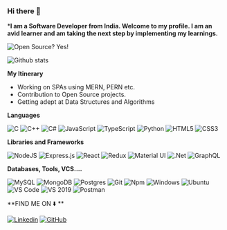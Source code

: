 ### Hi there :wave:

***I am a Software Developer from India. Welcome to my profile.
I am an avid learner and am taking the next step by implementing my learnings.**

![Open Source? Yes!](https://badgen.net/badge/Open%20Source%20%3F/Yes%21/blue?icon=github)

![Github stats](https://github-readme-stats.vercel.app/api?username=achmurali)

**My Itinerary**
* Working on SPAs using MERN, PERN etc.
* Contribution to Open Source projects.
* Getting adept at Data Structures and Algorithms

**Languages**

<img alt="C" src="https://img.shields.io/badge/c%20-%2300599C.svg?&style=for-the-badge&logo=c&logoColor=white"/> <img alt="C++" src="https://img.shields.io/badge/c++%20-%2300599C.svg?&style=for-the-badge&logo=c%2B%2B&ogoColor=white"/> <img alt="C#" src="https://img.shields.io/badge/c%23%20-%23239120.svg?&style=for-the-badge&logo=c-sharp&logoColor=white"/> <img alt="JavaScript" src="https://img.shields.io/badge/javascript%20-%23323330.svg?&style=for-the-badge&logo=javascript&logoColor=%23F7DF1E"/> <img alt="TypeScript" src="https://img.shields.io/badge/typescript%20-%23007ACC.svg?&style=for-the-badge&logo=typescript&logoColor=white"/> <img alt="Python" src="https://img.shields.io/badge/Python-3776AB?style=for-the-badge&logo=python&logoColor=white"/> <img alt="HTML5" src="https://img.shields.io/badge/html5%20-%23E34F26.svg?&style=for-the-badge&logo=html5&logoColor=white"/> <img alt="CSS3" src="https://img.shields.io/badge/css3%20-%231572B6.svg?&style=for-the-badge&logo=css3&logoColor=white"/>

**Libraries and Frameworks**

<img alt="NodeJS" src="https://img.shields.io/badge/node.js%20-%2343853D.svg?&style=for-the-badge&logo=node.js&logoColor=white"/> <img alt="Express.js" src="https://img.shields.io/badge/express.js%20-%23404d59.svg?&style=for-the-badge"/> <img alt="React" src="https://img.shields.io/badge/react%20-%2320232a.svg?&style=for-the-badge&logo=react&logoColor=%2361DAFB"/> <img alt="Redux" src="https://img.shields.io/badge/redux%20-%23593d88.svg?&style=for-the-badge&logo=redux&logoColor=white"/> <img alt="Material UI" src="https://img.shields.io/badge/material%20ui%20-%230081CB.svg?&style=for-the-badge&logo=material-ui&logoColor=white"/> <img alt=".Net" src="https://img.shields.io/badge/.NET-5C2D91?style=for-the-badge&logo=.net&logoColor=white"/> <img alt="GraphQL" src="https://img.shields.io/badge/-GraphQL-E10098?style=for-the-badge&logo=graphql"/>   

**Databases, Tools, VCS....**

<img alt="MySQL" src="https://img.shields.io/badge/mysql-%2300f.svg?&style=for-the-badge&logo=mysql&logoColor=white"/> <img alt="MongoDB" src ="https://img.shields.io/badge/MongoDB-%234ea94b.svg?&style=for-the-badge&logo=mongodb&logoColor=white"/> <img alt="Postgres" src ="https://img.shields.io/badge/postgres-%23316192.svg?&style=for-the-badge&logo=postgresql&logoColor=white"/> <img alt="Git" src="https://img.shields.io/badge/git%20-%23F05033.svg?&style=for-the-badge&logo=git&logoColor=white"/> <img alt="Npm" src="https://img.shields.io/badge/npm-CB3837?style=for-the-badge&logo=npm&logoColor=white" /> <img alt="Windows" src="https://img.shields.io/badge/Windows-0078D6?style=for-the-badge&logo=windows&logoColor=white" /> <img alt="Ubuntu" src="https://img.shields.io/badge/Ubuntu-E95420?style=for-the-badge&logo=ubuntu&logoColor=white" /> <img alt="VS Code" src="https://img.shields.io/badge/Visual_Studio_Code-0078D4?style=for-the-badge&logo=visual%20studio%20code&logoColor=white" /> <img alt="VS 2019" src ="https://img.shields.io/badge/Visual_Studio_2019-5C2D91?style=for-the-badge&logo=visual%20studio&logoColor=white"/> <img alt="Postman" src="https://img.shields.io/badge/Postman-FF6C37?style=for-the-badge&logo=postman&logoColor=red" />

**FIND ME ON ⬇️ **

<a href="https://www.linkedin.com/in/achmurali"><img alt="Linkedin" src="https://img.shields.io/badge/LinkedIn-0077B5?style=for-the-badge&logo=linkedin&logoColor=white"/></a> <a href="https://github.com/achmurali"><img alt="GitHub" src="https://img.shields.io/badge/github%20-%23121011.svg?&style=for-the-badge&logo=github&logoColor=white"/></a>


<!--
**achmurali/achmurali** is a ✨ _special_ ✨ repository because its `README.md` (this file) appears on your GitHub profile.

Here are some ideas to get you started:

- 🔭 I’m currently working on ...
- 🌱 I’m currently learning ...
- 👯 I’m looking to collaborate on ...
- 🤔 I’m looking for help with ...
- 💬 Ask me about ...
- 📫 How to reach me: ...
- 😄 Pronouns: ...
- ⚡ Fun fact: ...
-->

